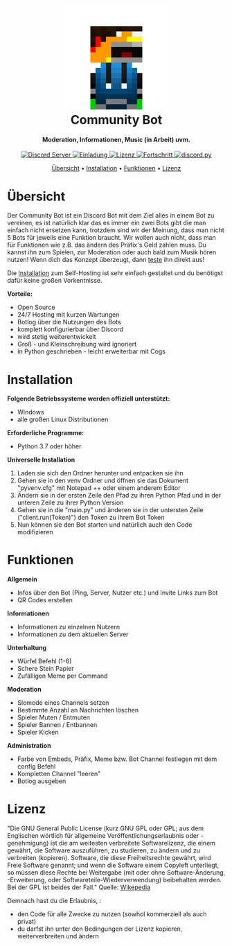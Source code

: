 <h1 align="center">
  <br>
  <img src="data/pictures/logo.png" alt="logo" width="240"/> 
  <br>
  Community Bot 
  <br>
</h1> 

<h4 align="center">Moderation, Informationen, Music (in Arbeit) uvm.</h4>

<p align="center">
  <a href="https://discord.visitlink.de">
    <img src="https://discord.com/api/guilds/802923248840867840/widget.png?style=shield" alt="Discord Server">
  </a>
  <a href="https://discord.com/oauth2/authorize?client_id=802922765782089738&scope=bot&permissions=2620914775">
    <img src="https://img.shields.io/badge/Invite-Bot-red" alt="Einladung">
  </a>
  <a href="https://www.gnu.org/licenses/gpl-3.0.html">
    <img src="https://img.shields.io/github/license/SimsumMC/communitybot?color=red&label=Lizenz" alt="Lizenz">
  </a>
  <a href="https://github.com/SimsumMC/communitybot">
    <img src="https://img.shields.io/badge/Fortschritt-30%25-red" alt="Fortschritt">
  </a>
  <a href="https://github.com/Rapptz/discord.py/">
     <img src="https://img.shields.io/badge/discord-py-red.svg" alt="discord.py">
  </a>
</p>

<p align="center">
  <a href="#übersicht">Übersicht</a>
  •
  <a href="#installation">Installation</a>
  •
  <a href="#funktionen">Funktionen</a>
  •
  <a href="#lizenz">Lizenz</a>
</p>

# Übersicht

Der Community Bot ist ein Discord Bot mit dem Ziel alles in einem Bot zu vereinen, es ist natürlich klar das es immer ein zwei Bots gibt die man einfach nicht ersetzen kann, trotzdem sind wir der Meinung, dass man nicht 5 Bots für jeweils eine Funktion braucht. Wir wollen auch nicht, dass man für Funktionen wie z.B. das ändern des Präfix's Geld zahlen muss. Du kannst ihn zum Spielen, zur Moderation oder auch bald zum Musik hören nutzen! Wenn dich das Konzept überzeugt, dann [teste](https://discord.com/api/guilds/802923248840867840/widget.png?style=shield) ihn direkt aus! 

Die [Installation](#installation) zum Self-Hosting ist sehr einfach gestaltet und du benötigst dafür keine großen Vorkentnisse.

**Vorteile:**

- Open Source
- 24/7 Hosting mit kurzen Wartungen
- Botlog über die Nutzungen des Bots
- komplett konfigurierbar über Discord
- wird stetig weiterentwickelt
- Groß - und Kleinschreibung wird ignoriert
- in Python geschrieben - leicht erweiterbar mit Cogs

# Installation

**Folgende Betriebssysteme werden offiziell unterstützt:** 

- Windows
- alle großen Linux Distributionen

**Erforderliche Programme:**

- Python 3.7 oder höher

**Universelle Installation**

1. Laden sie sich den Ordner herunter und entpacken sie ihn
2. Gehen sie in den venv Ordner und öffnen sie das Dokument "pyvenv.cfg" mit Notepad ++ oder einem anderem Editor
3. Ändern sie in der ersten Zeile den Pfad zu ihren Python Pfad und in der unteren Zeile zu ihrer Python Version
4. Gehen sie in die "main.py" und änderen sie in der untersten Zeile ("client.run(Token)") den Token zu ihrem Bot Token
5. Nun können sie den Bot starten und natürlich auch den Code modifizieren

# Funktionen

**Allgemein**
- Infos über den Bot (Ping, Server, Nutzer etc.) und Invite Links zum Bot 
- QR Codes erstellen 

**Informationen**
- Informationen zu einzelnen Nutzern
- Informationen zu dem aktuellen Server

**Unterhaltung**
- Würfel Befehl (1-6) 
- Schere Stein Papier
- Zufälligen Meme per Command

**Moderation**
- Slomode eines Channels setzen
- Bestimmte Anzahl an Nachrichten löschen
- Spieler Muten / Entmuten
- Spieler Bannen / Entbannen
- Spieler Kicken

**Administration**
- Farbe von Embeds, Präfix, Meme bzw. Bot Channel festlegen mit dem config Befehl
- Kompletten Channel "leeren"
- Botlog ausgeben

# Lizenz

"Die GNU General Public License (kurz GNU GPL oder GPL; aus dem Englischen wörtlich für allgemeine Veröffentlichungserlaubnis oder -genehmigung) ist die am weitesten verbreitete Softwarelizenz, die einem gewährt, die Software auszuführen, zu studieren, zu ändern und zu verbreiten (kopieren). Software, die diese Freiheitsrechte gewährt, wird Freie Software genannt; und wenn die Software einem Copyleft unterliegt, so müssen diese Rechte bei Weitergabe (mit oder ohne Software-Änderung, -Erweiterung, oder Softwareteile-Wiederverwendung) beibehalten werden. Bei der GPL ist beides der Fall." Quelle: [Wikepedia](https://de.wikipedia.org/wiki/GNU_General_Public_License)

Demnach hast du die Erlaubnis, :

- den Code für alle Zwecke zu nutzen (sowhol kommerziell als auch privat)
- du darfst ihn unter den Bedingungen der Lizenz kopieren, weiterverbreiten und ändern
